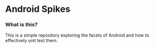 # Android Spikes

### What is this?
This is a simple repository exploring the facets of Android and how to effectively unit test them.